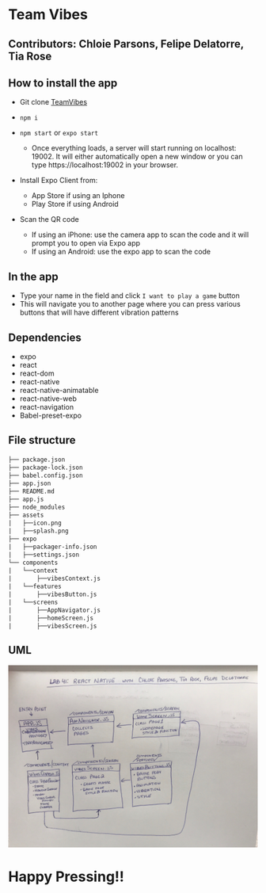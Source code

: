 # Team Vibes
## Contributors: Chloie Parsons, Felipe Delatorre, Tia Rose

## How to install the app

* Git clone [TeamVibes](https://github.com/401-advanced-javascript-felipe/context-react-native-app)
* `npm i`
* `npm start` or `expo start`
    * Once everything loads, a server will start running on localhost: 19002. It will either automatically open a new window or you can type https://localhost:19002 in your browser.

* Install Expo Client from:
    * App Store if using an Iphone
    * Play Store if using Android

* Scan the QR code
    * If using an iPhone: use the camera app to scan the code and it will prompt you to open via Expo app
    * If using an Android: use the expo app to scan the code

## In the app

* Type your name in the field and click `I want to play a game` button
* This will navigate you to another page where you can press various buttons that will have different vibration patterns

## Dependencies
* expo
* react 
* react-dom
* react-native
* react-native-animatable
* react-native-web
* react-navigation
* Babel-preset-expo


## File structure
```
├── package.json
├── package-lock.json
├── babel.config.json
├── app.json
├── README.md
├── app.js
├── node_modules
├── assets
|   ├──icon.png
|   ├──splash.png
├── expo
|   ├──packager-info.json
|   ├──settings.json
└── components
|   └──context
|       ├──vibesContext.js
|   └──features
|       ├──vibesButton.js
|   └──screens
|       ├──AppNavigator.js
|       ├──homeScreen.js
|       ├──vibesScreen.js
```
## UML
![React Native: Team Vibes](assets/uml.jpg)

# Happy Pressing!!
